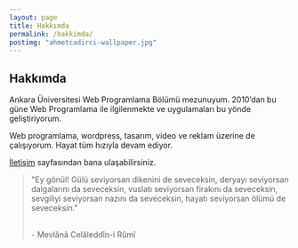 ```yaml
---
layout: page
title: Hakkımda
permalink: /hakkimda/
postimg: "ahmetcadirci-wallpaper.jpg"
---
```


## Hakkımda

Ankara Üniversitesi Web Programlama Bölümü mezunuyum. 2010’dan bu güne Web Programlama ile ilgilenmekte ve uygulamaları bu yönde geliştiriyorum.
 
Web programlama, wordpress, tasarım, video ve reklam üzerine de çalışıyorum. Hayat tüm hızıyla devam ediyor.
 
[İletişim](https://ahmetcadirci.com.tr/iletisim/) sayfasından bana ulaşabilirsiniz. 

<blockquote class="blockquote__alternative">
    "Ey gönül! Gülü seviyorsan dikenini de seveceksin, deryayı seviyorsan dalgalarını da seveceksin, vuslatı seviyorsan firakını da seveceksin, sevgiliyi seviyorsan nazını da seveceksin, hayatı seviyorsan ölümü de seveceksin."
    <p><br>- Mevlânâ Celâleddîn-i Rûmî</p>
</blockquote>
